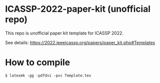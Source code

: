# ICASSP-2022-paper-kit (unofficial repo)

This repo is unofficial paper kit template for ICASSP 2022.

See details: https://2022.ieeeicassp.org/papers/paper_kit.php#Templates


# How to compile

```
$ latexmk -gg -pdfdvi -pvc Template.tex
```